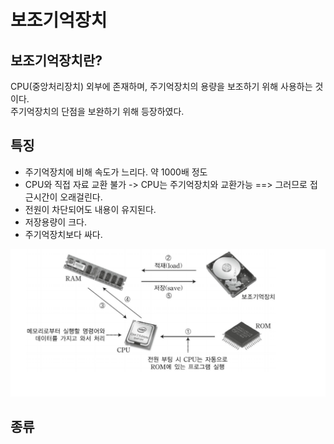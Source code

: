 # 보조기억장치  


## 보조기억장치란?    

CPU(중앙처리장치) 외부에 존재하며, 주기억장치의 용량을 보조하기 위해 사용하는 것이다.  
주기억장치의 단점을 보완하기 위해 등장하였다.    

## 특징  

- 주기억장치에 비해 속도가 느리다. 약 1000배 정도  
- CPU와 직접 자료 교환 불가 -> CPU는 주기억장치와 교환가능 ==> 그러므로 접근시간이 오래걸린다.  
- 전원이 차단되어도 내용이 유지된다.  
- 저장용량이 크다.  
- 주기억장치보다 싸다.  


![보조기억장치](../images/보조기억장치.PNG)  

## 종류  


